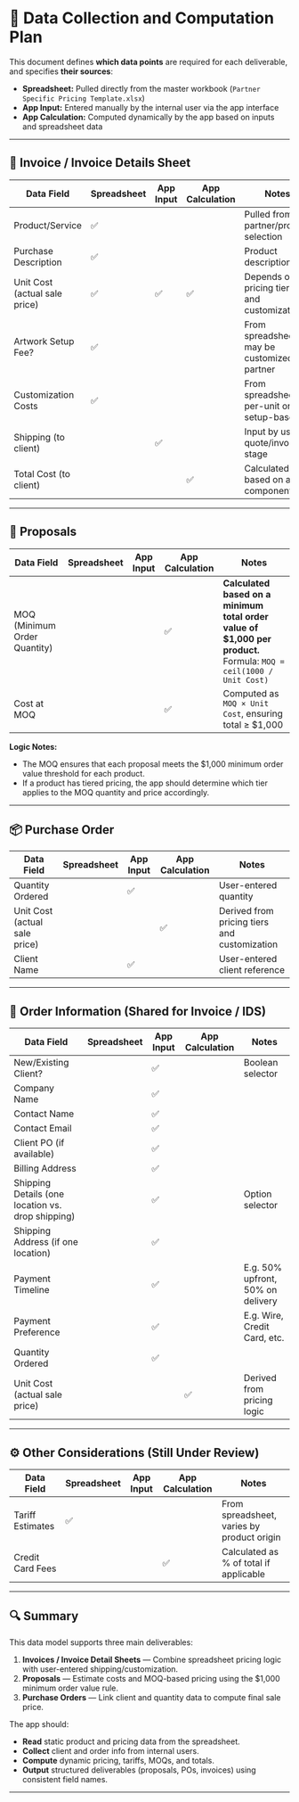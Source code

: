 # 📘 Data Collection and Computation Plan

This document defines **which data points** are required for each deliverable, and specifies **their sources**:
- **Spreadsheet:** Pulled directly from the master workbook (`Partner Specific Pricing Template.xlsx`)
- **App Input:** Entered manually by the internal user via the app interface
- **App Calculation:** Computed dynamically by the app based on inputs and spreadsheet data

---

## 🧾 Invoice / Invoice Details Sheet

| Data Field | Spreadsheet | App Input | App Calculation | Notes |
|-------------|--------------|------------|------------------|-------|
| Product/Service | ✅ |  |  | Pulled from partner/product selection |
| Purchase Description | ✅ |  |  | Product description text |
| Unit Cost (actual sale price) | ✅ | ✅ | ✅ | Depends on pricing tiers and customization |
| Artwork Setup Fee? | ✅ |  |  | From spreadsheet; may be customized per partner |
| Customization Costs | ✅ |  |  | From spreadsheet; per-unit or setup-based |
| Shipping (to client) |  | ✅ |  | Input by user at quote/invoice stage |
| Total Cost (to client) |  |  | ✅ | Calculated based on all components |

---

## 💼 Proposals

| Data Field | Spreadsheet | App Input | App Calculation | Notes |
|-------------|--------------|------------|------------------|-------|
| MOQ (Minimum Order Quantity) |  |  | ✅ | **Calculated based on a minimum total order value of $1,000 per product.** Formula: `MOQ = ceil(1000 / Unit Cost)` |
| Cost at MOQ |  |  | ✅ | Computed as `MOQ × Unit Cost`, ensuring total ≥ $1,000 |

**Logic Notes:**
- The MOQ ensures that each proposal meets the $1,000 minimum order value threshold for each product.
- If a product has tiered pricing, the app should determine which tier applies to the MOQ quantity and price accordingly.

---

## 📦 Purchase Order

| Data Field | Spreadsheet | App Input | App Calculation | Notes |
|-------------|--------------|------------|------------------|-------|
| Quantity Ordered |  | ✅ |  | User-entered quantity |
| Unit Cost (actual sale price) |  |  | ✅ | Derived from pricing tiers and customization |
| Client Name |  | ✅ |  | User-entered client reference |

---

## 🧭 Order Information (Shared for Invoice / IDS)

| Data Field | Spreadsheet | App Input | App Calculation | Notes |
|-------------|--------------|------------|------------------|-------|
| New/Existing Client? |  | ✅ |  | Boolean selector |
| Company Name |  | ✅ |  |  |
| Contact Name |  | ✅ |  |  |
| Contact Email |  | ✅ |  |  |
| Client PO (if available) |  | ✅ |  |  |
| Billing Address |  | ✅ |  |  |
| Shipping Details (one location vs. drop shipping) |  | ✅ |  | Option selector |
| Shipping Address (if one location) |  | ✅ |  |  |
| Payment Timeline |  | ✅ |  | E.g. 50% upfront, 50% on delivery |
| Payment Preference |  | ✅ |  | E.g. Wire, Credit Card, etc. |
| Quantity Ordered |  | ✅ |  |  |
| Unit Cost (actual sale price) |  |  | ✅ | Derived from pricing logic |

---

## ⚙️ Other Considerations (Still Under Review)

| Data Field | Spreadsheet | App Input | App Calculation | Notes |
|-------------|--------------|------------|------------------|-------|
| Tariff Estimates | ✅ |  |  | From spreadsheet, varies by product origin |
| Credit Card Fees |  |  | ✅ | Calculated as % of total if applicable |

---

## 🔍 Summary

This data model supports three main deliverables:
1. **Invoices / Invoice Detail Sheets** — Combine spreadsheet pricing logic with user-entered shipping/customization.
2. **Proposals** — Estimate costs and MOQ-based pricing using the $1,000 minimum order value rule.
3. **Purchase Orders** — Link client and quantity data to compute final sale price.

The app should:

- **Read** static product and pricing data from the spreadsheet.
- **Collect** client and order info from internal users.
- **Compute** dynamic pricing, tariffs, MOQs, and totals.
- **Output** structured deliverables (proposals, POs, invoices) using consistent field names.

---

